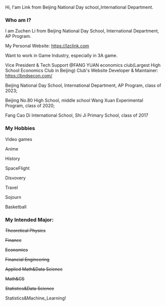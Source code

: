 Hi, I'am Link from Beijing National Day school_International Department. 

### Who am I?

I am Zuchen Li from Beijing National Day School, International Department, AP Program. 

My Personal Website: <https://lzclink.com>

Want to work in Game Industry, especially in 3A game.

Vice President & Tech Support @FANG YUAN economics club(Largest High School Economics Club in Beijing)
  Club's Website Developer & Maintainer: <https://bndsecon.com/>


Beijing National Day School, International Department, AP Program, class of 2023;


Beijing No.80 High School, middle school Wang Xuan Experimental Program, class of 2020;

Fang Cao Di International School, Shi Ji Primary School, class of 2017


### My Hobbies

Video games

Anime

History

SpaceFlight

Disvovery

Travel

Sojourn

Basketball



### My Intended Major:

~~Theoretical Physics~~

~~Finance~~

~~Economics~~

~~Financial Engineering~~

~~Applied Math&Data Science~~

~~Math&CS~~

~~Statistics&Data Science~~

Statistics&Machine_Learning!


